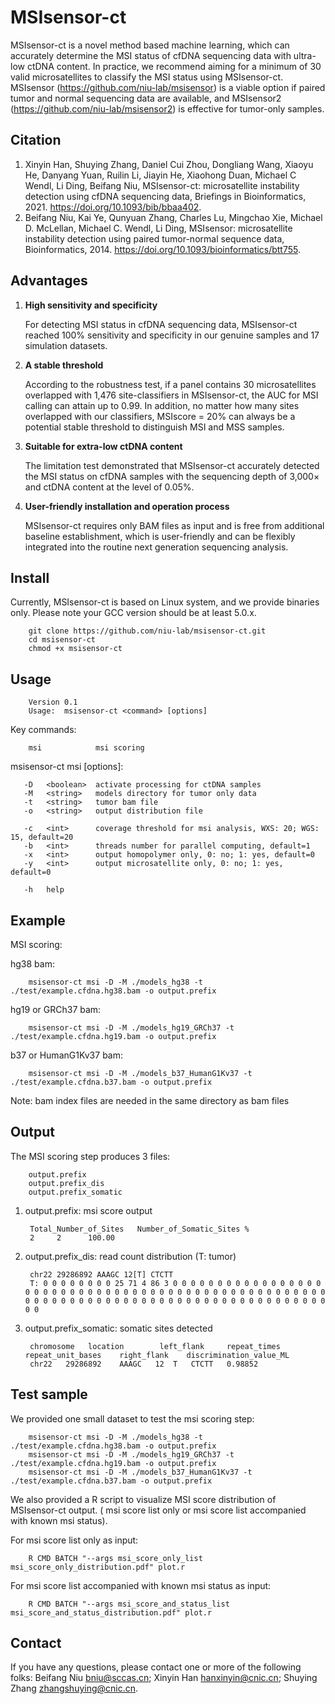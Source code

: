# MSIsensor-ct

MSIsensor-ct is a novel method based machine learning, which can accurately determine the MSI status of cfDNA sequencing data with ultra-low ctDNA content. In practice, we recommend aiming for a minimum of 30 valid microsatellites to classify the MSI status using MSIsensor-ct. MSIsensor (https://github.com/niu-lab/msisensor) is a viable option if paired tumor and normal sequencing data are available, and MSIsensor2 (https://github.com/niu-lab/msisensor2) is effective for tumor-only samples.

## Citation
1. Xinyin Han, Shuying Zhang, Daniel Cui Zhou, Dongliang Wang, Xiaoyu He, Danyang Yuan, Ruilin Li, Jiayin He, Xiaohong Duan, Michael C Wendl, Li Ding, Beifang Niu, MSIsensor-ct: microsatellite instability detection using cfDNA sequencing data, Briefings in Bioinformatics, 2021. https://doi.org/10.1093/bib/bbaa402.
2. Beifang Niu, Kai Ye, Qunyuan Zhang, Charles Lu, Mingchao Xie, Michael D. McLellan, Michael C. Wendl, Li Ding, MSIsensor: microsatellite instability detection using paired tumor-normal sequence data, Bioinformatics, 2014. https://doi.org/10.1093/bioinformatics/btt755.



## Advantages

1. **High sensitivity and specificity**

   For detecting MSI status in cfDNA sequencing data, MSIsensor-ct reached 100% sensitivity and specificity in our genuine samples and 17 simulation datasets.

2. **A stable threshold**

   According to the robustness test, if a panel contains 30 microsatellites overlapped with 1,476 site-classifiers in MSIsensor-ct, the AUC for MSI calling can attain up to 0.99. In addition, no matter how many sites overlapped with our classifiers, MSIscore = 20% can always be a potential stable threshold to distinguish MSI and MSS samples.

3. **Suitable for extra-low ctDNA content** 

   The limitation test demonstrated that MSIsensor-ct accurately detected the MSI status on cfDNA samples with the sequencing depth of 3,000× and ctDNA content at the level of 0.05%.

4. **User-friendly installation and operation process** 

   MSIsensor-ct requires only BAM files as input and is free from additional baseline establishment, which is user-friendly and can be flexibly integrated into the routine next generation sequencing analysis.



## Install

Currently, MSIsensor-ct is based on Linux system, and we provide binaries only. Please note your GCC version should be at least 5.0.x.

```
    git clone https://github.com/niu-lab/msisensor-ct.git
    cd msisensor-ct
    chmod +x msisensor-ct
```



## Usage

```
    Version 0.1
    Usage:  msisensor-ct <command> [options]
```

Key commands:

```
    msi            msi scoring
```

msisensor-ct msi [options]:

```
   -D   <boolean>  activate processing for ctDNA samples
   -M   <string>   models directory for tumor only data
   -t   <string>   tumor bam file
   -o   <string>   output distribution file

   -c   <int>      coverage threshold for msi analysis, WXS: 20; WGS: 15, default=20
   -b   <int>      threads number for parallel computing, default=1
   -x   <int>      output homopolymer only, 0: no; 1: yes, default=0
   -y   <int>      output microsatellite only, 0: no; 1: yes, default=0

   -h   help
```



## Example

MSI scoring:


hg38 bam:

```
    msisensor-ct msi -D -M ./models_hg38 -t ./test/example.cfdna.hg38.bam -o output.prefix
```

hg19 or GRCh37 bam:

```
    msisensor-ct msi -D -M ./models_hg19_GRCh37 -t ./test/example.cfdna.hg19.bam -o output.prefix
```

b37 or HumanG1Kv37 bam:

```
    msisensor-ct msi -D -M ./models_b37_HumanG1Kv37 -t ./test/example.cfdna.b37.bam -o output.prefix
```

Note: bam index files are needed in the same directory as bam files



## Output

The MSI scoring step produces 3 files:

```
    output.prefix
    output.prefix_dis
    output.prefix_somatic
```

1. output.prefix: msi score output

   ```
    Total_Number_of_Sites   Number_of_Somatic_Sites %
    2     2      100.00
   ```

2. output.prefix_dis: read count distribution (T: tumor)

   ```
    chr22 29286892 AAAGC 12[T] CTCTT
    T: 0 0 0 0 0 0 0 0 25 71 4 86 3 0 0 0 0 0 0 0 0 0 0 0 0 0 0 0 0 0 0 0 0 0 0 0 0 0 0 0 0 0 0 0 0 0 0 0 0 0 0 0 0 0 0 0 0 0 0 0 0 0 0 0 0 0 0 0 0 0 0 0 0 0 0 0 0 0 0 0 0 0 0 0 0 0 0 0 0 0 0 0 0 0 0 0 0 0 0 0 
   ```

3. output.prefix_somatic: somatic sites detected

   ```
    chromosome   location        left_flank     repeat_times    repeat_unit_bases    right_flank    discrimination_value_ML
    chr22	29286892	AAAGC	12	T	CTCTT	0.98852
   ```



## Test sample

We provided one small dataset to test the msi scoring step:

```
    msisensor-ct msi -D -M ./models_hg38 -t ./test/example.cfdna.hg38.bam -o output.prefix
    msisensor-ct msi -D -M ./models_hg19_GRCh37 -t ./test/example.cfdna.hg19.bam -o output.prefix
    msisensor-ct msi -D -M ./models_b37_HumanG1Kv37 -t ./test/example.cfdna.b37.bam -o output.prefix
```

We also provided a R script to visualize MSI score distribution of MSIsensor-ct output. ( msi score list only or msi score list accompanied with known msi status). 

For msi score list only as input:

```
    R CMD BATCH "--args msi_score_only_list msi_score_only_distribution.pdf" plot.r
```

For msi score list accompanied with known msi status as input:

```
    R CMD BATCH "--args msi_score_and_status_list msi_score_and_status_distribution.pdf" plot.r
```



## Contact

If you have any questions, please contact one or more of the following folks: Beifang Niu [bniu@sccas.cn](mailto:bniu@sccas.cn); Xinyin Han [hanxinyin@cnic.cn](mailto:hanxinyin@cnic.cn); Shuying Zhang [zhangshuying@cnic.cn](mailto:zhangshuying@cnic.cn).
